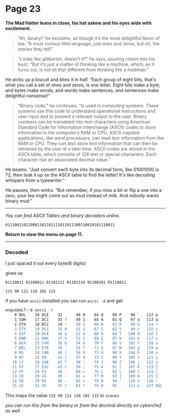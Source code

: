 # Page 23

**The Mad Hatter leans in close, his hat askew and his eyes wide with excitement.**

> “Ah, binary!” he exclaims, as though it’s the most delightful flavor of tea. “A most curious little language, just ones and zeros, but oh, the stories they tell!”

> “Looks like gibberish, doesn’t it?” he says, pouring cream into his boot. “But it’s just a matter of thinking like a machine, which, as it turns out, is not all that different from thinking like a madman.”

He picks up a biscuit and bites it in half. “Each group of eight bits, that's what you call a set of ones and zeros, is one letter. Eight bits make a byte, and bytes make words, and words make sentences, and sentences make delightful nonsense!”

> “Binary code,” he continues, “is used in computing systems. These systems use this code to understand operational instructions and user input and to present a relevant output to the user. Binary numbers can be translated into text characters using American Standard Code for Information Interchange (ASCII) codes to store information in the computer’s RAM or CPU. ASCII-capable applications, like word processors, can read text information from the RAM or CPU. They can also store text information that can then be retrieved by the user at a later time. ASCII codes are stored in the ASCII table, which consists of 128 text or special characters. Each character has an associated decimal value.”

He beams. “Just convert each byte into its decimal form, like 01001000 is 72, then look it up on the ASCII table to find the letter! It's like decoding whispers from a typewriter.”

He pauses, then winks. “But remember, if you miss a bit or flip a one into a zero, your tea might come out as mud instead of milk. And nobody wants binary mud.”

---

*You can find ASCII Tables and binary decoders online.*



`011100110110001101101111011011100110010101110011`


**Return to view the menu on page 11.**


--------

### Decoded 
I just spaced it out every byte(8 digits)

gives us 

`01110011 01100011 01101111 01101110 01100101 01110011`


`115 99 111 110 101 115`


if you have `ascii` installed you can run `ascii -d` and get

```bash
angus@aLT:~$ ascii -d
    0 NUL    16 DLE    32      48 0    64 @    80 P    96 `   112 p 
    1 SOH    17 DC1    33 !    49 1    65 A    81 Q    97 a   113 q 
    2 STX    18 DC2    34 "    50 2    66 B    82 R    98 b   114 r 
    3 ETX    19 DC3    35 #    51 3    67 C    83 S    99 c   115 s 
    4 EOT    20 DC4    36 $    52 4    68 D    84 T   100 d   116 t 
    5 ENQ    21 NAK    37 %    53 5    69 E    85 U   101 e   117 u 
    6 ACK    22 SYN    38 &    54 6    70 F    86 V   102 f   118 v 
    7 BEL    23 ETB    39 '    55 7    71 G    87 W   103 g   119 w 
    8 BS     24 CAN    40 (    56 8    72 H    88 X   104 h   120 x 
    9 HT     25 EM     41 )    57 9    73 I    89 Y   105 i   121 y 
   10 LF     26 SUB    42 *    58 :    74 J    90 Z   106 j   122 z 
   11 VT     27 ESC    43 +    59 ;    75 K    91 [   107 k   123 { 
   12 FF     28 FS     44 ,    60 <    76 L    92 \   108 l   124 | 
   13 CR     29 GS     45 -    61 =    77 M    93 ]   109 m   125 } 
   14 SO     30 RS     46 .    62 >    78 N    94 ^   110 n   126 ~ 
   15 SI     31 US     47 /    63 ?    79 O    95 _   111 o   127 DEL 
```

This maps the value `115 99 111 110 101 115` to `scones` 

*you can run this from the binary or from the decimal directly on cyberchef as well*